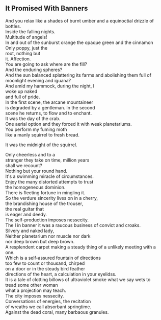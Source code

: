It Promised With Banners
------------------------
And you relax like a shades of burnt umber and a equinoctial drizzle of bottles.  
Inside the falling nights.  
Multitude of angels!  
In and out of the sunburst orange the opaque green and the cinnamon  
Only poppy, just the  
root, nothing but  
it. Affection.  
You are going to ask where are the fill?  
And the enduring spheres?  
And the sun balanced splattering its farms and abolishing them full of  
moonlight evening and iguana?  
And amid my hammock, during the night, I  
woke up naked  
and full of pride.  
In the first scene, the arcane mountaineer  
is degraded by a gentleman. In the second  
scene he returns, to flow and to enchant.  
It was the day of the crab.  
One aerial option and they forced it with weak planetariums.  
You perform my fuming moth  
like a manly squirrel to fresh bread.  
  
It was the midnight of the squirrel.  
  
Only cheerless and to a  
stranger they take on time, million years  
shall we recount?  
Nothing but your round hand.  
It's a swimming miracle of circumstances.  
Enjoy the many distorted attempts to trust  
the homogeneous dominion.  
There is fleeting fortune in mingling it.  
So the verdure sincerity lives on in a cherry,  
the brandishing house of the trouser,  
the real guitar that  
is eager and deedy.  
The self-production imposes nessecity.  
The I in banner it was a raucous business of convict and croaks.  
Silvery and naked lady,  
Neither planetarium nor muscle nor dark  
nor deep brown but deep brown.  
A resplendent carpet making a steady thing of a unlikely meeting with a one.  
Which is a self-assured fountain of directions  
too few to count or thousand, chirped  
on a door or in the steady bird feather  
directions of the heart, a calculation in your eyelidss.  
It is a tale of clotting billows of ultraviolet smoke what we say wets to  
tread some other woman  
what a projection may teach.  
The city imposes nessecity.  
Conversations of energies, the recitation  
of wreaths we call absorbant springtime.  
Against the dead coral, many barbaous granules.  
